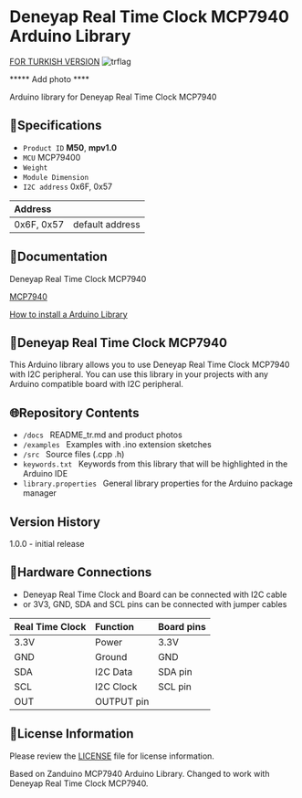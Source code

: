 # Deneyap Real Time Clock MCP7940 Arduino Library
[FOR TURKISH VERSION](docs/README_tr.md) ![trflag](https://github.com/deneyapkart/deneyapkart-arduino-core/blob/master/docs/tr.png)

***** Add photo ****

Arduino library for Deneyap Real Time Clock MCP7940

## :mag_right:Specifications 
- `Product ID` **M50**, **mpv1.0**
- `MCU` MCP79400
- `Weight` 
- `Module Dimension`
- `I2C address` 0x6F, 0x57

| Address |  | 
| :---      | :---     |
| 0x6F, 0x57 | default address |

## :closed_book:Documentation
Deneyap Real Time Clock MCP7940

[MCP7940](https://ww1.microchip.com/downloads/en/DeviceDoc/MCP79400-MCP79401-MCP79402-Data-Sheet-20005009G.pdf)

[How to install a Arduino Library](https://docs.arduino.cc/software/ide-v1/tutorials/installing-libraries)

## :pushpin:Deneyap Real Time Clock MCP7940
This Arduino library allows you to use Deneyap Real Time Clock MCP7940 with I2C peripheral. You can use this library in your projects with any Arduino compatible board with I2C peripheral.

## :globe_with_meridians:Repository Contents
- `/docs ` README_tr.md and product photos
- `/examples ` Examples with .ino extension sketches
- `/src ` Source files (.cpp .h)
- `keywords.txt ` Keywords from this library that will be highlighted in the Arduino IDE
- `library.properties ` General library properties for the Arduino package manager

## Version History
1.0.0 - initial release

## :rocket:Hardware Connections
- Deneyap Real Time Clock and Board can be connected with I2C cable
- or 3V3, GND, SDA and SCL pins can be connected with jumper cables

|Real Time Clock| Function | Board pins | 
|:--- |   :---  | :---|
|3.3V | Power   |3.3V |      
|GND  | Ground  | GND | 
|SDA  | I2C Data  | SDA pin |
|SCL  | I2C Clock | SCL pin |
|OUT  | OUTPUT pin|         |

## :bookmark_tabs:License Information
Please review the [LICENSE](https://github.com/deneyapkart/deneyap-gercek-zamanli-saat-arduino-library/blob/master/LICENSE) file for license information.

Based on Zanduino MCP7940 Arduino Library. Changed to work with Deneyap Real Time Clock MCP7940.

